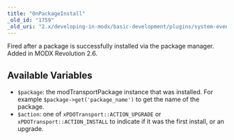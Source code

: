```yaml
---
title: "OnPackageInstall"
_old_id: "1759"
_old_uri: "2.x/developing-in-modx/basic-development/plugins/system-events/onpackageinstall"
---
```


Fired after a package is successfully installed via the package manager. Added in MODX Revolution 2.6.

## Available Variables

- `$package`: the modTransportPackage instance that was installed. For example `$package->get('package_name')` to get the name of the package.
- `$action`: one of `xPDOTransport::ACTION_UPGRADE` or `xPDOTransport::ACTION_INSTALL` to indicate if it was the first install, or an upgrade.